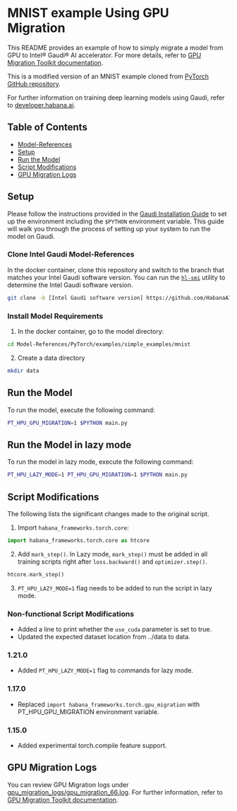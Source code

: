 # MNIST example Using GPU Migration

This README provides an example of how to simply migrate a model from GPU to Intel® Gaudi® AI accelerator. For more details, refer to [GPU Migration Toolkit documentation](https://docs.habana.ai/en/latest/PyTorch/PyTorch_Model_Porting/GPU_Migration_Toolkit/GPU_Migration_Toolkit.html).

This is a modified version of an MNIST example cloned from [PyTorch GitHub repository](https://github.com/pytorch/examples/tree/40289773aa4916fad0d50967917b3ae8aa534fd6/mnist).

For further information on training deep learning models using Gaudi, refer to [developer.habana.ai](https://developer.habana.ai/resources/).

## Table of Contents

* [Model-References](../../../../../README.md)
* [Setup](#setup)
* [Run the Model](#run-the-model)
* [Script Modifications](#script-modifications)
* [GPU Migration Logs](#gpu-migration-logs)

## Setup
Please follow the instructions provided in the [Gaudi Installation Guide](https://docs.habana.ai/en/latest/Installation_Guide/index.html) to set up the environment including the `$PYTHON` environment variable. This guide will walk you through the process of setting up your system to run the model on Gaudi.

### Clone Intel Gaudi Model-References
In the docker container, clone this repository and switch to the branch that matches your Intel Gaudi software version.
You can run the [`hl-smi`](https://docs.habana.ai/en/latest/System_Management_Tools_Guide/System_Management_Tools.html#hl-smi-utility-options) utility to determine the Intel Gaudi software version.
```bash
git clone -b [Intel Gaudi software version] https://github.com/HabanaAI/Model-References
```

### Install Model Requirements
1. In the docker container, go to the model directory:
```bash
cd Model-References/PyTorch/examples/simple_examples/mnist
```

2. Create a data directory
```bash
mkdir data
```
## Run the Model
To run the model, execute the following command:
```bash
PT_HPU_GPU_MIGRATION=1 $PYTHON main.py
```

## Run the Model in lazy mode
To run the model in lazy mode, execute the following command:
```bash
PT_HPU_LAZY_MODE=1 PT_HPU_GPU_MIGRATION=1 $PYTHON main.py
```

## Script Modifications
The following lists the significant changes made to the original script.

1. Import `habana_frameworks.torch.core`:
```python
import habana_frameworks.torch.core as htcore
```

2. Add `mark_step()`. In Lazy mode, `mark_step()` must be added in all training scripts right after `loss.backward()` and `optimizer.step()`.
```python
htcore.mark_step()
```

3. `PT_HPU_LAZY_MODE=1` flag needs to be added to run the script in lazy mode.

### Non-functional Script Modifications
- Added a line to print whether the `use_cuda` parameter is set to true.
- Updated the expected dataset location from ../data to data.

### 1.21.0
* Added `PT_HPU_LAZY_MODE=1` flag to commands for lazy mode.

### 1.17.0
* Replaced `import habana_frameworks.torch.gpu_migration` with PT_HPU_GPU_MIGRATION environment variable.

### 1.15.0
* Added experimental torch.compile feature support.

## GPU Migration Logs
You can review GPU Migration logs under [gpu_migration_logs/gpu_migration_66.log](gpu_migration_logs/gpu_migration_66.log).
For further information, refer to [GPU Migration Toolkit documentation](https://docs.habana.ai/en/latest/PyTorch/PyTorch_Model_Porting/GPU_Migration_Toolkit/GPU_Migration_Toolkit.html#enabling-logging-feature).
